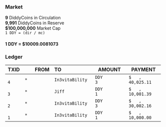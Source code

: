 ### Market
**9** DiddyCoins in Circulation\
**9,991** DiddyCoins in Reserve\
**$100,000,000** Market Cap\
`1 DDY = (dir / mc)`
#### **1 DDY = $10009.0081073**

### Ledger
|TXID   |FROM              |TO                |AMOUNT           |PAYMENT          |
|-------|-----------------:|:-----------------|-----------------|-----------------|
|`    4`|`*               `|`In3vitaBility   `|`DDY           3`|`$   , 40,025.11`|
|`    3`|`*               `|`Jiff            `|`DDY           1`|`$   , 10,001.39`|
|`    2`|`*               `|`In3vitaBility   `|`DDY           3`|`$   , 30,002.16`|
|`    1`|`*               `|`In3vitaBility   `|`DDY           1`|`$   , 10,000.00`|
